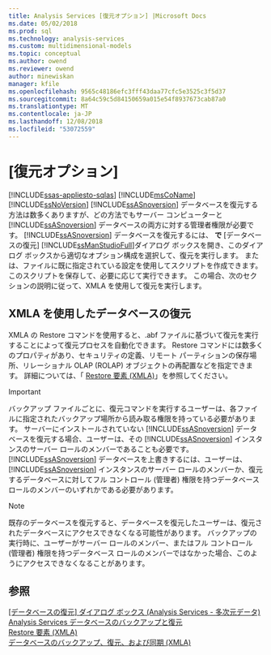 ```yaml
---
title: Analysis Services [復元オプション] |Microsoft Docs
ms.date: 05/02/2018
ms.prod: sql
ms.technology: analysis-services
ms.custom: multidimensional-models
ms.topic: conceptual
ms.author: owend
ms.reviewer: owend
author: minewiskan
manager: kfile
ms.openlocfilehash: 9565c48186efc3fff43daa77cfc5e3525c3f5d37
ms.sourcegitcommit: 8a64c59c5d84150659a015e54f8937673cab87a0
ms.translationtype: MT
ms.contentlocale: ja-JP
ms.lasthandoff: 12/08/2018
ms.locfileid: "53072559"
---
```

# <a name="restore-options"></a>[復元オプション]
[!INCLUDE[ssas-appliesto-sqlas](../../includes/ssas-appliesto-sqlas.md)]
   [!INCLUDE[msCoName](../../includes/msconame-md.md)] [!INCLUDE[ssNoVersion](../../includes/ssnoversion-md.md)] [!INCLUDE[ssASnoversion](../../includes/ssasnoversion-md.md)] データベースを復元する方法は数多くありますが、どの方法でもサーバー コンピューターと [!INCLUDE[ssASnoversion](../../includes/ssasnoversion-md.md)] データベースの両方に対する管理者権限が必要です。 [!INCLUDE[ssASnoversion](../../includes/ssasnoversion-md.md)] データベースを復元するには、 **で** [データベースの復元] [!INCLUDE[ssManStudioFull](../../includes/ssmanstudiofull-md.md)]ダイアログ ボックスを開き、このダイアログ ボックスから適切なオプション構成を選択して、復元を実行します。 または、ファイルに既に指定されている設定を使用してスクリプトを作成できます。このスクリプトを保存して、必要に応じて実行できます。 この場合、次のセクションの説明に従って、XMLA を使用して復元を実行します。  
  
## <a name="restoring-databases-using-xmla"></a>XMLA を使用したデータベースの復元  
 XMLA の Restore コマンドを使用すると、.abf ファイルに基づいて復元を実行することによって復元プロセスを自動化できます。 Restore コマンドには数多くのプロパティがあり、セキュリティの定義、リモート パーティションの保存場所、リレーショナル OLAP (ROLAP) オブジェクトの再配置などを指定できます。 詳細については、「 [Restore 要素 (XMLA)](https://docs.microsoft.com/bi-reference/xmla/xml-elements-commands/restore-element-xmla)」を参照してください。  
  
> [!IMPORTANT]  
>  バックアップ ファイルごとに、復元コマンドを実行するユーザーは、各ファイルに指定されたバックアップ場所から読み取る権限を持っている必要があります。 サーバーにインストールされていない [!INCLUDE[ssASnoversion](../../includes/ssasnoversion-md.md)] データベースを復元する場合、ユーザーは、その [!INCLUDE[ssASnoversion](../../includes/ssasnoversion-md.md)] インスタンスのサーバー ロールのメンバーであることも必要です。 [!INCLUDE[ssASnoversion](../../includes/ssasnoversion-md.md)] データベースを上書きするには、ユーザーは、 [!INCLUDE[ssASnoversion](../../includes/ssasnoversion-md.md)] インスタンスのサーバー ロールのメンバーか、復元するデータベースに対してフル コントロール (管理者) 権限を持つデータベース ロールのメンバーのいずれかである必要があります。  
  
> [!NOTE]  
>  既存のデータベースを復元すると、データベースを復元したユーザーは、復元されたデータベースにアクセスできなくなる可能性があります。 バックアップの実行時に、ユーザーがサーバー ロールのメンバー、またはフル コントロール (管理者) 権限を持つデータベース ロールのメンバーではなかった場合、このようにアクセスできなくなることがあります。  
  
## <a name="see-also"></a>参照  
 [[データベースの復元] ダイアログ ボックス (Analysis Services - 多次元データ)](http://msdn.microsoft.com/library/a3990d47-55e2-424e-8eac-87edc937e806)   
 [Analysis Services データベースのバックアップと復元](../../analysis-services/multidimensional-models/backup-and-restore-of-analysis-services-databases.md)   
 [Restore 要素 (XMLA)](https://docs.microsoft.com/bi-reference/xmla/xml-elements-commands/restore-element-xmla)   
 [データベースのバックアップ、復元、および同期 (XMLA)](../../analysis-services/multidimensional-models-scripting-language-assl-xmla/backing-up-restoring-and-synchronizing-databases-xmla.md)  
  
  
